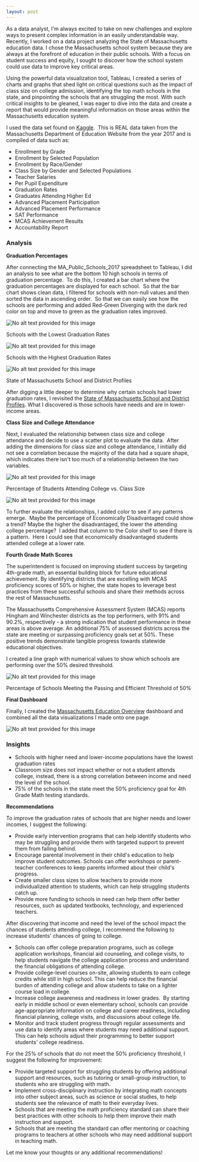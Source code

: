 ```yaml
---
layout: post
---
```


As a data analyst, I'm always excited to take on new challenges and explore ways to present complex information in an easily understandable way. Recently, I worked on a data project analyzing the State of Massachusetts education data. I chose the Massachusetts school system because they are always at the forefront of education in their public schools. With a focus on student success and equity, I sought to discover how the school system could use data to improve key critical areas.

Using the powerful data visualization tool, Tableau, I created a series of charts and graphs that shed light on critical questions such as the impact of class size on college admission, identifying the top math schools in the state, and pinpointing the schools that are struggling the most. With such critical insights to be gleaned, I was eager to dive into the data and create a report that would provide meaningful information on those areas within the Massachusetts education system.

I used the data set found on [Kaggle](https://www.kaggle.com/datasets/ndalziel/massachusetts-public-schools-data).  This is REAL data taken from the Massachusetts Department of Education Website from the year 2017 and is compiled of data such as:

*   Enrollment by Grade
*   Enrollment by Selected Population
*   Enrollment by Race/Gender
*   Class Size by Gender and Selected Populations
*   Teacher Salaries
*   Per Pupil Expenditure
*   Graduation Rates
*   Graduates Attending Higher Ed
*   Advanced Placement Participation
*   Advanced Placement Performance
*   SAT Performance
*   MCAS Achievement Results
*   Accountability Report

### **Analysis**

**Graduation Percentages**

After connecting the MA\_Public\_Schools\_2017 spreadsheet to Tableau, I did an analysis to see what are the bottom 10 high schools in terms of graduation percentage.  To do this, I created a bar chart where the graduation percentages are displayed for each school.  So that the bar chart shows clean data, I filtered for schools with non-null values and then sorted the data in ascending order.  So that we can easily see how the schools are performing and added Red-Green Diverging with the dark red color on top and move to green as the graduation rates improved. 

![No alt text provided for this image](https://media.licdn.com/dms/image/D5612AQF4EAzaqjqL8A/article-inline_image-shrink_1500_2232/0/1677546722188?e=1683158400&v=beta&t=YZCaWcLFbYtFLfKHQ_5Ch87niiDT-HH6yNMgh5kqYMM)

Schools with the Lowest Graduation Rates

![No alt text provided for this image](https://media.licdn.com/dms/image/D5612AQHhHCt2HHOnuA/article-inline_image-shrink_1500_2232/0/1677546871859?e=1683158400&v=beta&t=XGlwh7dJHd9oNq7fCnKiog1rbieiMAdmjftnm-j9_gg)

Schools with the Highest Graduation Rates

![No alt text provided for this image](https://media.licdn.com/dms/image/D5612AQGIoYXDBrEsbQ/article-inline_image-shrink_1500_2232/0/1677548695454?e=1683158400&v=beta&t=LTNw7ILH0u4Lr1Xw3UmQ0jt_y_S1FFCTM7hCPiabdl0)

State of Massachusetts School and District Profiles

After digging a little deeper to determine why certain schools had lower graduation rates, I revisited the [State of Massachusetts School and District Profiles](https://profiles.doe.mass.edu/statereport/selectedpopulations.aspx). What I discovered is those schools have needs and are in lower-income areas.

**Class Size and College Attendance**

Next, I evaluated the relationship between class size and college attendance and decide to use a scatter plot to evaluate the data.  After adding the dimensions for class size and college attendance, I initially did not see a correlation because the majority of the data had a square shape, which indicates there isn't too much of a relationship between the two variables. 

![No alt text provided for this image](https://media.licdn.com/dms/image/D5612AQFAU-R6gnQvRQ/article-inline_image-shrink_1500_2232/0/1677547099795?e=1683158400&v=beta&t=TB3MLDA7u3MPpMCmDuyUNFpDnUvgDtYrmhayFepLOE8)

Percentage of Students Attending College vs. Class Size

![No alt text provided for this image](https://media.licdn.com/dms/image/D4E12AQH8E7XipBSomw/article-inline_image-shrink_1500_2232/0/1677722014242?e=1683158400&v=beta&t=oQeg8PK2iTZT2m8mCQZq7Yu31a3KYCs4R61tlWtGtcY)

To further evaluate the relationships, I added color to see if any patterns emerge.  Maybe the percentage of Economically Disadvantaged could show a trend? Maybe the higher the disadvantaged, the lower the attending college percentage?  I added that column to the Color shelf to see if there is a pattern.  Here I could see that economically disadvantaged students attended college at a lower rate.



**Fourth Grade Math Scores**

The superintendent is focused on improving student success by targeting 4th-grade math, an essential building block for future educational achievement. By identifying districts that are excelling with MCAS proficiency scores of 50% or higher, the state hopes to leverage best practices from these successful schools and share their methods across the rest of Massachusetts.

The Massachusetts Comprehensive Assessment System (MCAS) reports Hingham and Winchester districts as the top performers, with 91% and 90.2%, respectively - a strong indication that student performance in these areas is above average. An additional 75% of assessed districts across the state are meeting or surpassing proficiency goals set at 50%. These positive trends demonstrate tangible progress towards statewide educational objectives.

I created a line graph with numerical values to show which schools are performing over the 50% desired threshold.

![No alt text provided for this image](https://media.licdn.com/dms/image/D5612AQFsukBuhaEL0A/article-inline_image-shrink_1500_2232/0/1677547541329?e=1683158400&v=beta&t=bc5-DEnyPLPUjTP7OYFNEF-djtyTSNwzpkSnWN4x_0E)

Percentage of Schools Meeting the Passing and Efficient Threshold of 50%

**Final Dashboard**

Finally, I created the [Massachusetts Education Overview](https://public.tableau.com/authoring/MassEduProject/MassachusettsEducationOverview#3) dashboard and combined all the data visualizations I made onto one page.

![No alt text provided for this image](https://media.licdn.com/dms/image/D5612AQGYMs1dlraEjg/article-inline_image-shrink_1500_2232/0/1677547688011?e=1683158400&v=beta&t=RwuoY387cqJGk2J7z5TRDtTa7mw7r9lLT-k4mSjSk-M)

### Insights

*   Schools with higher need and lower-income populations have the lowest graduation rates
*   Classroom size does not impact whether or not a student attends college, instead, there is a strong correlation between income and need the level of the school.
*   75% of the schools in the state meet the 50% proficiency goal for 4th Grade Math testing standards.

**Recommendations**

To improve the graduation rates of schools that are higher needs and lower incomes, I suggest the following:

*   Provide early intervention programs that can help identify students who may be struggling and provide them with targeted support to prevent them from falling behind.
*   Encourage parental involvement in their child's education to help improve student outcomes. Schools can offer workshops or parent-teacher conferences to keep parents informed about their child's progress.
*   Create smaller class sizes to allow teachers to provide more individualized attention to students, which can help struggling students catch up.
*   Provide more funding to schools in need can help them offer better resources, such as updated textbooks, technology, and experienced teachers.

After discovering that income and need the level of the school impact the chances of students attending college, I recommend the following to increase students' chances of going to college.

*   Schools can offer college preparation programs, such as college application workshops, financial aid counseling, and college visits, to help students navigate the college application process and understand the financial obligations of attending college.
*   Provide college-level courses on-site, allowing students to earn college credits while still in high school. This can help reduce the financial burden of attending college and allow students to take on a lighter course load in college.
*   Increase college awareness and readiness in lower grades.  By starting early in middle school or even elementary school, schools can provide age-appropriate information on college and career readiness, including financial planning, college visits, and discussions about college life.
*   Monitor and track student progress through regular assessments and use data to identify areas where students may need additional support. This can help schools adjust their programming to better support students' college readiness.

For the 25% of schools that do not meet the 50% proficiency threshold, I suggest the following for improvement:

*   Provide targeted support for struggling students by offering additional support and resources, such as tutoring or small-group instruction, to students who are struggling with math.
*   Implement cross-disciplinary instruction by integrating math concepts into other subject areas, such as science or social studies, to help students see the relevance of math to their everyday lives.
*   Schools that are meeting the math proficiency standard can share their best practices with other schools to help them improve their math instruction and support.
*   Schools that are meeting the standard can offer mentoring or coaching programs to teachers at other schools who may need additional support in teaching math.

Let me know your thoughts or any additional recommendations!